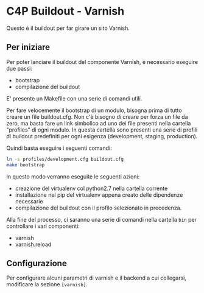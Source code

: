 # C4P Buildout - Varnish

Questo è il buildout per far girare un sito Varnish.

## Per iniziare

Per poter lanciare il buildout del componente Varnish, è necessario eseguire due passi:

- bootstrap
- compilazione del buildout

E' presente un Makefile con una serie di comandi utili.

Per fare velocemente il bootstrap di un modulo, bisogna prima di tutto creare un file buildout.cfg.
Non c'è bisogno di creare per forza un file da zero, ma basta fare un link simbolico ad uno dei file presenti nella cartella "profiles" di ogni modulo.
In questa cartella sono presenti una serie di profili di buildout predefiniti per ogni esigenza (development, staging, production).

Quindi basta eseguire i seguenti comandi:

```bash
ln -s profiles/development.cfg buildout.cfg
make bootstrap
```

In questo modo verranno eseguite le seguenti azioni:

- creazione del virtualenv col python2.7 nella cartella corrente
- installazione nel pip del virtualenv appena creato delle dipendenze necessarie
- compilazione del buildout con il profilo selezionato in precedenza.

Alla fine del processo, ci saranno una serie di comandi nella cartella `bin` per controllare i vari componenti:

- varnish
- varnish.reload

## Configurazione

Per configurare alcuni parametri di varnish e il backend a cui collegarsi, modificare la sezione `[varnish]`.
